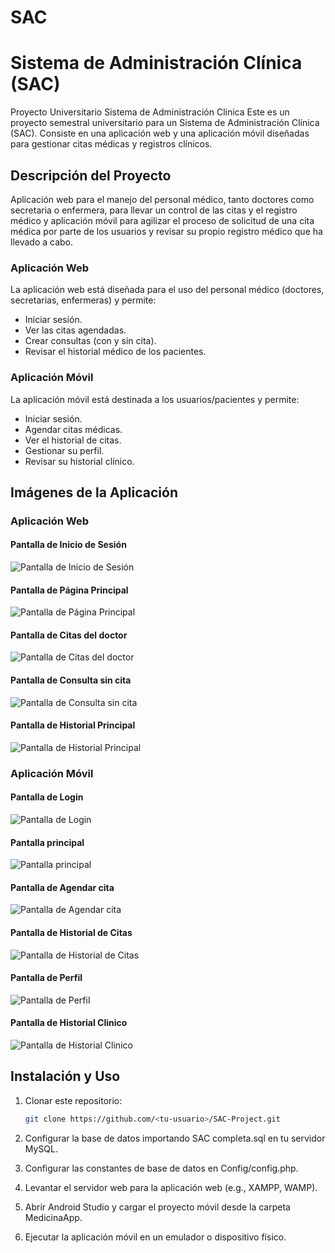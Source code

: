# SAC
# Sistema de Administración Clínica (SAC)
Proyecto Universitario Sistema de Administración Clinica
Este es un proyecto semestral universitario para un Sistema de Administración Clínica (SAC). Consiste en una aplicación web y una aplicación móvil diseñadas para gestionar citas médicas y registros clínicos.

## Descripción del Proyecto
Aplicación web para el manejo del personal médico, tanto doctores como secretaria o enfermera, para llevar un control de las citas y el registro médico y aplicación móvil para agilizar el proceso de solicitud de una cita médica por parte de los usuarios y revisar su propio registro médico que ha llevado a cabo.

### Aplicación Web

La aplicación web está diseñada para el uso del personal médico (doctores, secretarias, enfermeras) y permite:

- Iniciar sesión.
- Ver las citas agendadas.
- Crear consultas (con y sin cita).
- Revisar el historial médico de los pacientes.

### Aplicación Móvil

La aplicación móvil está destinada a los usuarios/pacientes y permite:

- Iniciar sesión.
- Agendar citas médicas.
- Ver el historial de citas.
- Gestionar su perfil.
- Revisar su historial clínico.

## Imágenes de la Aplicación

### Aplicación Web

#### Pantalla de Inicio de Sesión
![Pantalla de Inicio de Sesión](ruta/a/tu/imagen1.png)

#### Pantalla de Página Principal
![Pantalla de Página Principal](ruta/a/tu/imagen2.png)

#### Pantalla de Citas del doctor
![Pantalla de Citas del doctor](ruta/a/tu/imagen3.png)

#### Pantalla de Consulta sin cita
![Pantalla de Consulta sin cita](ruta/a/tu/imagen4.png)

#### Pantalla de Historial Principal
![Pantalla de Historial Principal](ruta/a/tu/imagen5.png)

### Aplicación Móvil

#### Pantalla de Login
![Pantalla de Login](ruta/a/tu/imagen6.png)

#### Pantalla principal
![Pantalla principal](ruta/a/tu/imagen7.png)

#### Pantalla de Agendar cita
![Pantalla de Agendar cita](ruta/a/tu/imagen8.png)

#### Pantalla de Historial de Citas
![Pantalla de Historial de Citas](ruta/a/tu/imagen9.png)

#### Pantalla de Perfil
![Pantalla de Perfil](ruta/a/tu/imagen10.png)

#### Pantalla de Historial Clinico
![Pantalla de Historial Clinico](ruta/a/tu/imagen11.png)

## Instalación y Uso

1. Clonar este repositorio:
   ```bash
   git clone https://github.com/<tu-usuario>/SAC-Project.git
2. Configurar la base de datos importando SAC completa.sql en tu servidor MySQL.

3. Configurar las constantes de base de datos en Config/config.php.

4. Levantar el servidor web para la aplicación web (e.g., XAMPP, WAMP).

5. Abrir Android Studio y cargar el proyecto móvil desde la carpeta MedicinaApp.

6. Ejecutar la aplicación móvil en un emulador o dispositivo físico.
